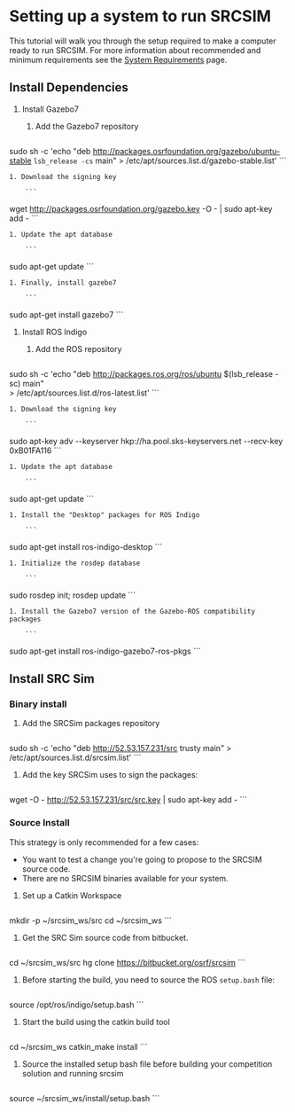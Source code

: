 # Setting up a system to run SRCSIM #

This tutorial will walk you through the setup required to make a computer ready to run SRCSIM. For more information about recommended and minimum requirements see the [System Requirements](https://bitbucket.org/osrf/srcsim/wiki/system_requirements) page.

## Install Dependencies


1. Install Gazebo7

    1. Add the Gazebo7 repository

        ```
sudo sh -c 'echo "deb http://packages.osrfoundation.org/gazebo/ubuntu-stable `lsb_release -cs` main" > /etc/apt/sources.list.d/gazebo-stable.list'
        ```

    1. Download the signing key

        ```
wget http://packages.osrfoundation.org/gazebo.key -O - | sudo apt-key add -
        ```

    1. Update the apt database

        ```
sudo apt-get update
        ```

    1. Finally, install gazebo7

        ```
sudo apt-get install gazebo7
        ```

1. Install ROS Indigo

    1. Add the ROS repository

        ```
sudo sh -c 'echo "deb http://packages.ros.org/ros/ubuntu $(lsb_release -sc) main" \
    > /etc/apt/sources.list.d/ros-latest.list'
        ```

    1. Download the signing key

        ```
sudo apt-key adv --keyserver hkp://ha.pool.sks-keyservers.net --recv-key 0xB01FA116
        ```

    1. Update the apt database

        ```
sudo apt-get update
        ```

    1. Install the "Desktop" packages for ROS Indigo

        ```
sudo apt-get install ros-indigo-desktop
        ```

    1. Initialize the rosdep database

        ```
sudo rosdep init; rosdep update
        ```

    1. Install the Gazebo7 version of the Gazebo-ROS compatibility packages

        ```
sudo apt-get install ros-indigo-gazebo7-ros-pkgs
        ```

## Install SRC Sim

### Binary install


1. Add the SRCSim packages repository

    ```
sudo sh -c 'echo "deb http://52.53.157.231/src trusty main" > /etc/apt/sources.list.d/srcsim.list'
    ```

1. Add the key SRCSim uses to sign the packages:

    ```
wget -O - http://52.53.157.231/src/src.key | sudo apt-key add -
    ```

### Source Install

This strategy is only recommended for a few cases:

- You want to test a change you're going to propose to the SRCSIM source code.
- There are no SRCSIM binaries available for your system.

1. Set up a Catkin Workspace

    ```
mkdir -p ~/srcsim_ws/src
cd ~/srcsim_ws
    ```

1. Get the SRC Sim source code from bitbucket.

    ```
cd ~/srcsim_ws/src
hg clone https://bitbucket.org/osrf/srcsim
    ```

1. Before starting the build, you need to source the ROS `setup.bash` file:

    ```
source /opt/ros/indigo/setup.bash
    ```

1. Start the build using the catkin build tool

    ```
cd ~/srcsim_ws
catkin_make install
    ```

1. Source the installed setup bash file before building your competition solution and running srcsim

      ``` 
source ~/srcsim_ws/install/setup.bash
    ```